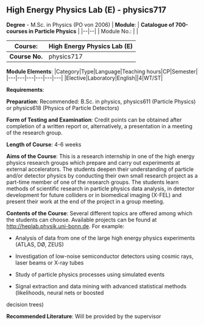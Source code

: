 ## High Energy Physics Lab (E) - physics717

**Degree** - M.Sc. in Physics (PO von 2006)
| **Module**: | **Catalogue of 700-courses in Particle Physics** |
|--|--|
| Module No.: |  |

| **Course**: | High Energy Physics Lab (E) |
|------|------|
| **Course No.** | physics717 |

**Module Elements**:
|Category|Type|Language|Teaching hours|CP|Semester|
|---|---|---|---|---|---|
|Elective|Laboratory|English||4|WT/ST|

**Requirements**:


**Preparation**:
Recommended: B.Sc. in physics, physics611 (Particle Physics) or physics618 (Physics of Particle Detectors)

**Form of Testing and Examination**:
Credit points can be obtained after completion of a written report or, alternatively, a presentation in a meeting of the research group.

**Length of Course**:
4-6 weeks

**Aims of the Course**:
This is a research internship in one of the high energy physics research groups which prepare and carry out experiments at external accelerators. The students deepen their understanding of particle and/or detector physics by conducting their own small research project as a part-time member of one of the research groups. The students learn methods of scientific research in particle physics data analysis, in detector development for future colliders or in biomedical imaging (X-FEL) and present their work at the end of the project in a group meeting.

**Contents of the Course**:
Several different topics are offered among which the students can choose. Available projects can be found at http://heplab.physik.uni-bonn.de. For example:

- Analysis of data from one of the large high energy physics experiments (ATLAS, DØ, ZEUS)

- Investigation of low-noise semiconductor detectors using cosmic rays, laser beams or X-ray tubes

- Study of particle physics processes using simulated events

- Signal extraction and data mining with advanced statistical methods (likelihoods, neural nets or boosted

decision trees)

**Recommended Literature**:
Will be provided by the supervisor


